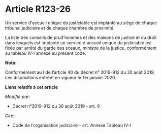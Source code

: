 # Article R123-26

Un service d'accueil unique du justiciable est implanté au siège de chaque tribunal judiciaire et de chaque chambre de
proximité.

La liste des conseils de prud'hommes et des maisons de justice et du droit dans lesquels est implanté un service d'accueil
unique du justiciable est fixée par arrêté du garde des sceaux, ministre de la justice, conformément au tableau IV-I annexé
au présent code.

**Nota:**

Conformément au I de l’article 40 du décret n° 2019-912 du 30 août 2019, ces dispositions entrent en vigueur le 1er janvier
2020.

**Liens relatifs à cet article**

_Modifié par_:

  - Décret n°2019-912 du 30 août 2019 - art. 9

_Cite_:

  - Code de l'organisation judiciaire - art. Annexe Tableau IV-I
